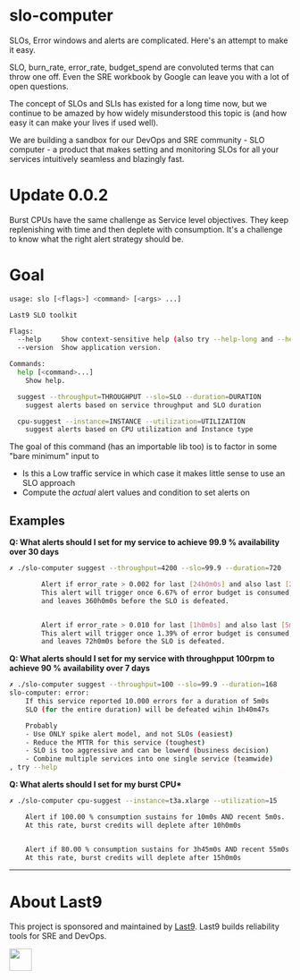 # slo-computer

SLOs, Error windows and alerts are complicated. Here's an attempt to make it
easy.

SLO, burn_rate, error_rate, budget_spend are convoluted terms that can throw one
off. Even the SRE workbook by Google can leave you with a lot of open questions.

The concept of SLOs and SLIs has existed for a long time now, but we continue to
be amazed by how widely misunderstood this topic is (and how easy it can make
your lives if used well).

We are building a sandbox for our DevOps and SRE community - SLO computer - a
product that makes setting and monitoring SLOs for all your services intuitively
seamless and blazingly fast.

# Update 0.0.2

Burst CPUs have the same challenge as Service level objectives. They keep
replenishing with time and then deplete with consumption. It's a challenge to
know what the right alert strategy should be.

# Goal

```bash
usage: slo [<flags>] <command> [<args> ...]

Last9 SLO toolkit

Flags:
  --help     Show context-sensitive help (also try --help-long and --help-man).
  --version  Show application version.

Commands:
  help [<command>...]
    Show help.

  suggest --throughput=THROUGHPUT --slo=SLO --duration=DURATION
    suggest alerts based on service throughput and SLO duration

  cpu-suggest --instance=INSTANCE --utilization=UTILIZATION
    suggest alerts based on CPU utilization and Instance type
```

The goal of this command (has an importable lib too) is to factor in some "bare
minimum" input to

- Is this a Low traffic service in which case it makes little sense to use an
  SLO approach
- Compute the _actual_ alert values and condition to set alerts on

## Examples

**Q: What alerts should I set for my service to achieve 99.9 % availability over
30 days**

```bash
✗ ./slo-computer suggest --throughput=4200 --slo=99.9 --duration=720

		Alert if error_rate > 0.002 for last [24h0m0s] and also last [2h0m0s]
		This alert will trigger once 6.67% of error budget is consumed,
		and leaves 360h0m0s before the SLO is defeated.


		Alert if error_rate > 0.010 for last [1h0m0s] and also last [5m0s]
		This alert will trigger once 1.39% of error budget is consumed,
		and leaves 72h0m0s before the SLO is defeated.
```

**Q: What alerts should I set for my service with throughpput 100rpm to achieve
90 % availability over 7 days**

```bash
✗ ./slo-computer suggest --throughput=100 --slo=99.9 --duration=168
slo-computer: error:
	If this service reported 10.000 errors for a duration of 5m0s
	SLO (for the entire duration) will be defeated wihin 1h40m47s

	Probably
	- Use ONLY spike alert model, and not SLOs (easiest)
	- Reduce the MTTR for this service (toughest)
	- SLO is too aggressive and can be lowerd (business decision)
	- Combine multiple services into one single service (teamwide)
, try --help
```

**Q: What alerts should I set for my burst CPU\***

```bash
✗ ./slo-computer cpu-suggest --instance=t3a.xlarge --utilization=15

	Alert if 100.00 % consumption sustains for 10m0s AND recent 5m0s.
	At this rate, burst credits will deplete after 10h0m0s


	Alert if 80.00 % consumption sustains for 3h45m0s AND recent 55m0s.
	At this rate, burst credits will deplete after 15h0m0s
```

---

# About Last9

This project is sponsored and maintained by [Last9](https://last9.io). Last9 builds reliability tools for SRE and DevOps.

<img src="https://last9.github.io/assets/email-logo-green.png" alt="" loading="lazy" height="40px" />

